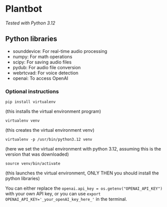 # Plantbot

*Tested with Python 3.12*

## Python libraries
- sounddevice: For real-time audio processing
- numpy: For math operations
- scipy: For saving audio files
- pydub: For audio file conversion
- webrtcvad: For voice detection
- openai: To access OpenAI

### Optional instructions

`pip install virtualenv`

(this installs the virtual environment program)

`virtualenv venv`

(this creates the virtual environment venv)

`virtualenv -p /usr/bin/python3.12 venv`

(here we set the virtual environment with python 3.12, assuming this is the version that was downloaded)

`source venv/bin/activate`

(this launches the virtual environment, ONLY THEN you should install the python libraries)

You can either replace the `openai.api_key = os.getenv("OPENAI_API_KEY")` with your own API key, or you can use `export OPENAI_API_KEY='_your_openAI_key_here_'` in the terminal.

